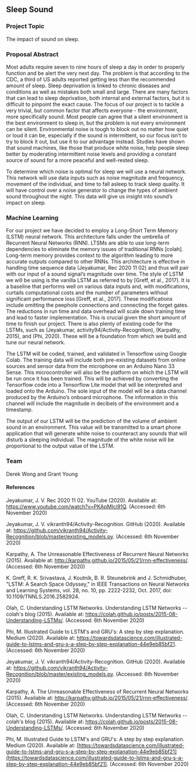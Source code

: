 ## Sleep Sound


### Project Topic

The impact of sound on sleep.

### Proposal Abstract 

Most adults require seven to nine hours of sleep a day in order to properly function and be alert the very next day. The problem is that according to the CDC, a third of US adults reported getting less than the recommended amount of sleep. Sleep deprivation is linked to chronic diseases and conditions as well as mistakes both small and large. There are many factors that can lead to sleep deprivation, both internal and external factors, but it is difficult to pinpoint the exact cause. The focus of our project is to tackle a very trivial, but common factor that affects everyone - the environment, more specifically sound. Most people can agree that a silent environment is the best environment to sleep in, but the problem is not every environment can be silent. Environmental noise is tough to block out no matter how quiet or loud it can be, especially if the sound is intermittent, so our focus isn’t to try to block it out, but use it to our advantage instead. Studies have shown that sound machines, like those that produce white noise, help people sleep better by moderating intermittent noise levels and providing a constant source of sound for a more peaceful and well-rested sleep. 

To determine which noise is optimal for sleep we will use a neural network. This network will use data inputs such as noise magnitude and frequency, movement of the individual, and time to fall asleep to track sleep quality.  It will have control over a noise generator to change the types of ambient sound throughout the night.  This data will give us insight into sound’s impact on sleep.

### Machine Learning

For our project we have decided to employ a Long-Short Term Memory (LSTM) neural network.  This architecture falls under the umbrella of Recurrent Neural Networks (RNN).  LTSMs are able to use long-term dependencies to eliminate the memory issues of traditional RNNs [colah].  Long-term memory provides context to the algorithm leading to more accurate outputs compared to other RNNs. This architecture is effective in handling time sequence data (Jeyakumar, Rec 2020 11 02) and thus will pair with our input of a sound signal’s magnitude over time.  The style of LSTM we will be using is the vanilla LSTM as referred to by [Greff, et al., 2017].  It is a baseline that performs well on various data inputs and, with modifications, curtails computational costs and the number of parameters without significant performance loss [Greff, et al., 2017].  These modifications include omitting the peephole connections and connecting the forget gates.  The reductions in run time and data overhead will scale down training time and lead to faster implementation. This is crucial given the short amount of time to finish our project.  There is also plenty of existing code for the LSTMs, such as (Jeyakumar, activity94/Activity-Recognition), (Karpathy, 2015), and (Phi, 2020).  These will be a foundation from which we build and tune our neural network.  

The LSTM will be coded, trained, and validated in Tensorflow using Google Colab.  The training data will include both pre-existing datasets from online sources and sensor data from the microphone on an Arduino Nano 33 Sense.  This microcontroller will also be the platform on which the LSTM will be run once it has been trained.  This will be achieved by converting the Tensorflow code into a Tensorflow Lite model that will be interpreted and loaded onto the Arduino.  The sole input of the model will be a data channel produced by the Arduino’s onboard microphone.  The information in this channel will include the magnitude in decibels of the environment and a timestamp.

The output of our LSTM will be the prediction of the volume of ambient sound in an environment.  This value will be transmitted to a smart phone application that will generate white noise to counteract any sounds that will disturb a sleeping individual.  The magnitude of the white noise will be proportional to the output value of the LSTM.


### Team

Derek Wong and Grant Young

#### References

Jeyakumar, J. V. Rec 2020 11 02. YouTube (2020). Available at: https://www.youtube.com/watch?v=PKApMIci91Q. (Accessed: 6th November 2020) 

Jeyakumar, J. V. vikranth94/Activity-Recognition. GitHub (2020). Available at: https://github.com/vikranth94/Activity-Recognition/blob/master/existing_models.py. (Accessed: 6th November 2020)

Karpathy, A. The Unreasonable Effectiveness of Recurrent Neural Networks (2015). Available at: http://karpathy.github.io/2015/05/21/rnn-effectiveness/. (Accessed: 6th November 2020)

K. Greff, R. K. Srivastava, J. Koutník, B. R. Steunebrink and J. Schmidhuber, "LSTM: A Search Space Odyssey," in IEEE Transactions on Neural Networks and Learning Systems, vol. 28, no. 10, pp. 2222-2232, Oct. 2017, doi: 10.1109/TNNLS.2016.2582924.

Olah, C. Understanding LSTM Networks. Understanding LSTM Networks -- colah's blog (2015). Available at: https://colah.github.io/posts/2015-08-Understanding-LSTMs/. (Accessed: 6th November 2020)

Phi, M. Illustrated Guide to LSTM's and GRU's: A step by step explanation. Medium (2020). Available at: https://towardsdatascience.com/illustrated-guide-to-lstms-and-gru-s-a-step-by-step-explanation-44e9eb85bf21. (Accessed: 6th November 2020) 

Jeyakumar, J. V. vikranth94/Activity-Recognition. GitHub (2020). Available at: https://github.com/vikranth94/Activity-Recognition/blob/master/existing_models.py. (Accessed: 6th November 2020)

Karpathy, A. The Unreasonable Effectiveness of Recurrent Neural Networks (2015). Available at: http://karpathy.github.io/2015/05/21/rnn-effectiveness/. (Accessed: 6th November 2020)

Olah, C. Understanding LSTM Networks. Understanding LSTM Networks -- colah's blog (2015). Available at: https://colah.github.io/posts/2015-08-Understanding-LSTMs/. (Accessed: 6th November 2020)

Phi, M. Illustrated Guide to LSTM's and GRU's: A step by step explanation. Medium (2020). Available at: [https://towardsdatascience.com/illustrated-guide-to-lstms-and-gru-s-a-step-by-step-explanation-44e9eb85bf21](https://towardsdatascience.com/illustrated-guide-to-lstms-and-gru-s-a-step-by-step-explanation-44e9eb85bf21). (Accessed: 6th November 2020) 
